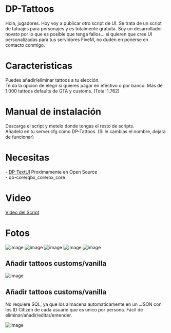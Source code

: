 # DP-Tattoos
Hola, jugadores. Hoy voy a publicar otro script de UI. Se trata de un script de tatuajes para personajes y es totalmente gratuita. Soy un desarrollador novato por lo que es posible que tenga fallos... si quieren que cree UI personalizadas para tus servidores FiveM, no duden en ponerse en contacto conmigo.

<h1>Caracteristicas</h1>
Puedes añadir/eliminar tattoos a tu elección.<br>
Te da la opcion de elegir si quieres pagar en efectivo o por banco.
Más de 1.000 tattoos defaults de GTA y customs. (Total 1.762)

<h1>Manual de instalación</h1>
Descarga el script y metelo donde tengas el resto de scripts. <br>
Añadelo en tu server.cfg como DP-Tattoos. (Si le cambias el nombre, dejara de funcionar)

<h1>Necesitas</h1>
- <a href="">DP-TextUI</a> Proximamente en Open Source<br>
- qb-core/qbx_core/ox_core

<h1>Video</h1>

<a href="https://youtu.be/tv3oKkkCl1s">Video del Script</a>

<h1>Fotos</h1>

![image](https://github.com/user-attachments/assets/37c0eed2-b2a7-4a22-a07b-d55d9809853a)
![image](https://github.com/user-attachments/assets/a2c43a4c-56da-4d6e-8529-0ff1d3f469c6)
![image](https://github.com/user-attachments/assets/73c081db-5d21-4b54-8784-c86b4a548efe)
![image](https://github.com/user-attachments/assets/c3d61b96-138b-4078-83a3-aad0ebcfc8c1)
![image](https://github.com/user-attachments/assets/fa4763b1-32b7-4d6b-b912-566990da2639)

<h2>Añadir tattoos customs/vanilla</h2>

![image](https://github.com/user-attachments/assets/0c65cf0f-4edb-4110-b6c1-40b025ae62c9)

<h2>Añadir tattoos customs/vanilla</h2>
No requiere SQL, ya que los almacena automaticamente en un .JSON con los ID Citizen de cada usuario que es unico por persona.
Fácil de eliminar/añadir/editar/entender.

![image](https://github.com/user-attachments/assets/aa227762-615f-4460-9721-c3480d609376)

